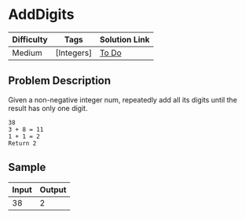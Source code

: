 # AddDigits

| Difficulty | Tags | Solution Link
| --- | --- | --- | 
| Medium | [Integers] | [To Do]() | 


## Problem Description

Given a non-negative integer num, repeatedly add all its digits until the result has only one digit.

```
38
3 + 8 = 11
1 + 1 = 2
Return 2
```


## Sample

| Input | Output |
| --- | --- |
| 38 | 2 |
